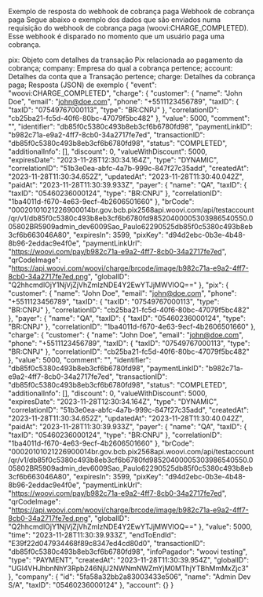Exemplo de resposta do webhook de cobrança paga
Webhook de cobrança paga
Segue abaixo o exemplo dos dados que são enviados numa requisição do webhook de cobrança paga (woovi:CHARGE_COMPLETED). Esse webhook é disparado no momento que um usuário paga uma cobrança.

pix: Objeto com detalhes da transação Pix relacionada ao pagamento da cobrança;
company: Empresa do qual a cobrança pertence;
account: Detalhes da conta que a Transação pertence;
charge: Detalhes da cobrança paga;
Resposta (JSON) de exemplo
{
  "event": "woovi:CHARGE_COMPLETED",
  "charge": {
    "customer": {
      "name": "John Doe",
      "email": "john@doe.com",
      "phone": "+5511123456789",
      "taxID": {
        "taxID": "07549767000113",
        "type": "BR:CNPJ"
      },
      "correlationID": "cb25ba21-fc5d-40f6-80bc-47079f5bc482"
    },
    "value": 5000,
    "comment": "",
    "identifier": "db85f0c5380c493b8eb3cf6b6780fd98",
    "paymentLinkID": "b982c71a-e9a2-4ff7-8cb0-34a2717fe7ed",
    "transactionID": "db85f0c5380c493b8eb3cf6b6780fd98",
    "status": "COMPLETED",
    "additionalInfo": [],
    "discount": 0,
    "valueWithDiscount": 5000,
    "expiresDate": "2023-11-28T12:30:34.164Z",
    "type": "DYNAMIC",
    "correlationID": "51b3e0ea-abfc-4a7b-999c-847f27c35add",
    "createdAt": "2023-11-28T11:30:34.652Z",
    "updatedAt": "2023-11-28T11:30:40.042Z",
    "paidAt": "2023-11-28T11:30:39.933Z",
    "payer": {
      "name": "QA",
      "taxID": {
        "taxID": "05460236000124",
        "type": "BR:CNPJ"
      },
      "correlationID": "1ba4011d-f670-4e63-9ecf-4b2606501660"
    },
    "brCode": "00020101021226900014br.gov.bcb.pix2568api.woovi.com/api/testaccount/qr/v1/db85f0c5380c493b8eb3cf6b6780fd98520400005303986540550.005802BR5909admin_dev6009Sao_Paulo62290525db85f0c5380c493b8eb3cf6b663046A80",
    "expiresIn": 3599,
    "pixKey": "d94d2ebc-0b3e-4b48-8b96-2eddac9e4f0e",
    "paymentLinkUrl": "https://woovi.com/pay/b982c71a-e9a2-4ff7-8cb0-34a2717fe7ed",
    "qrCodeImage": "https://api.woovi.com/woovi/charge/brcode/image/b982c71a-e9a2-4ff7-8cb0-34a2717fe7ed.png",
    "globalID": "Q2hhcmdlOjY1NjVjZjVhZmIzNDE4Y2EwYTJjMWVlOQ=="
  },
  "pix": {
    "customer": {
      "name": "John Doe",
      "email": "john@doe.com",
      "phone": "+5511123456789",
      "taxID": {
        "taxID": "07549767000113",
        "type": "BR:CNPJ"
      },
      "correlationID": "cb25ba21-fc5d-40f6-80bc-47079f5bc482"
    },
    "payer": {
      "name": "QA",
      "taxID": {
        "taxID": "05460236000124",
        "type": "BR:CNPJ"
      },
      "correlationID": "1ba4011d-f670-4e63-9ecf-4b2606501660"
    },
    "charge": {
      "customer": {
        "name": "John Doe",
        "email": "john@doe.com",
        "phone": "+5511123456789",
        "taxID": {
          "taxID": "07549767000113",
          "type": "BR:CNPJ"
        },
        "correlationID": "cb25ba21-fc5d-40f6-80bc-47079f5bc482"
      },
      "value": 5000,
      "comment": "",
      "identifier": "db85f0c5380c493b8eb3cf6b6780fd98",
      "paymentLinkID": "b982c71a-e9a2-4ff7-8cb0-34a2717fe7ed",
      "transactionID": "db85f0c5380c493b8eb3cf6b6780fd98",
      "status": "COMPLETED",
      "additionalInfo": [],
      "discount": 0,
      "valueWithDiscount": 5000,
      "expiresDate": "2023-11-28T12:30:34.164Z",
      "type": "DYNAMIC",
      "correlationID": "51b3e0ea-abfc-4a7b-999c-847f27c35add",
      "createdAt": "2023-11-28T11:30:34.652Z",
      "updatedAt": "2023-11-28T11:30:40.042Z",
      "paidAt": "2023-11-28T11:30:39.933Z",
      "payer": {
        "name": "QA",
        "taxID": {
          "taxID": "05460236000124",
          "type": "BR:CNPJ"
        },
        "correlationID": "1ba4011d-f670-4e63-9ecf-4b2606501660"
      },
      "brCode": "00020101021226900014br.gov.bcb.pix2568api.woovi.com/api/testaccount/qr/v1/db85f0c5380c493b8eb3cf6b6780fd98520400005303986540550.005802BR5909admin_dev6009Sao_Paulo62290525db85f0c5380c493b8eb3cf6b663046A80",
      "expiresIn": 3599,
      "pixKey": "d94d2ebc-0b3e-4b48-8b96-2eddac9e4f0e",
      "paymentLinkUrl": "https://woovi.com/pay/b982c71a-e9a2-4ff7-8cb0-34a2717fe7ed",
      "qrCodeImage": "https://api.woovi.com/woovi/charge/brcode/image/b982c71a-e9a2-4ff7-8cb0-34a2717fe7ed.png",
      "globalID": "Q2hhcmdlOjY1NjVjZjVhZmIzNDE4Y2EwYTJjMWVlOQ=="
    },
    "value": 5000,
    "time": "2023-11-28T11:30:39.933Z",
    "endToEndId": "E39f22d047934468f89c8347ed4cd80d0",
    "transactionID": "db85f0c5380c493b8eb3cf6b6780fd98",
    "infoPagador": "woovi testing",
    "type": "PAYMENT",
    "createdAt": "2023-11-28T11:30:39.954Z",
    "globalID": "UGl4VHJhbnNhY3Rpb246NjU2NWNmNWZmYjM0MThjYTBhMmMxZjc3"
  },
  "company": {
    "id": "5fa58a32bb2a83003433e506",
    "name": "Admin Dev S/A",
    "taxID": "05460236000124"
  },
  "account": {}
}